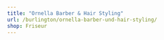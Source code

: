 ```yaml
---
title: "Ornella Barber & Hair Styling"
url: /burlington/ornella-barber-und-hair-styling/
shop: Friseur
---
```

